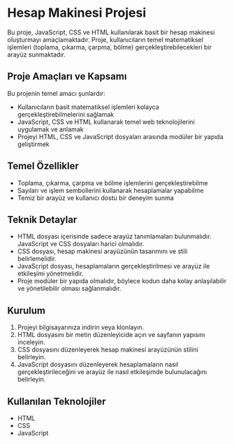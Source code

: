 # Hesap Makinesi Projesi

Bu proje, JavaScript, CSS ve HTML kullanılarak basit bir hesap makinesi oluşturmayı amaçlamaktadır. Proje, kullanıcıların temel matematiksel işlemleri (toplama, çıkarma, çarpma, bölme) gerçekleştirebilecekleri bir arayüz sunmaktadır.

## Proje Amaçları ve Kapsamı

Bu projenin temel amacı şunlardır:

- Kullanıcıların basit matematiksel işlemleri kolayca gerçekleştirebilmelerini sağlamak
- JavaScript, CSS ve HTML kullanarak temel web teknolojilerini uygulamak ve anlamak
- Projeyi HTML, CSS ve JavaScript dosyaları arasında modüler bir yapıda geliştirmek

## Temel Özellikler

- Toplama, çıkarma, çarpma ve bölme işlemlerini gerçekleştirebilme
- Sayıları ve işlem sembollerini kullanarak hesaplamalar yapabilme
- Temiz bir arayüz ve kullanıcı dostu bir deneyim sunma

## Teknik Detaylar

- HTML dosyası içerisinde sadece arayüz tanımlamaları bulunmalıdır. JavaScript ve CSS dosyaları harici olmalıdır.
- CSS dosyası, hesap makinesi arayüzünün tasarımını ve stili belirlemelidir.
- JavaScript dosyası, hesaplamaların gerçekleştirilmesi ve arayüz ile etkileşimi yönetmelidir.
- Proje modüler bir yapıda olmalıdır, böylece kodun daha kolay anlaşılabilir ve yönetilebilir olması sağlanmalıdır.

## Kurulum

1. Projeyi bilgisayarınıza indirin veya klonlayın.
2. HTML dosyasını bir metin düzenleyicide açın ve sayfanın yapısını inceleyin.
3. CSS dosyasını düzenleyerek hesap makinesi arayüzünün stilini belirleyin.
4. JavaScript dosyasını düzenleyerek hesaplamaların nasıl gerçekleştirileceğini ve arayüz ile nasıl etkileşimde bulunulacağını belirleyin.

## Kullanılan Teknolojiler

- HTML
- CSS
- JavaScript

